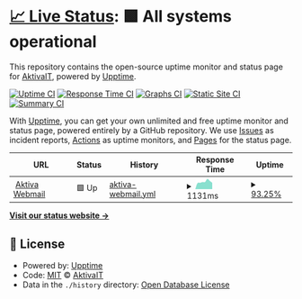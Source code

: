 # [📈 Live Status](https://AktivaIT.github.io/uptime): <!--live status--> **🟩 All systems operational**

This repository contains the open-source uptime monitor and status page for [AktivaIT](https://AktivaIT.github.io/uptime), powered by [Upptime](https://github.com/upptime/upptime).

[![Uptime CI](https://github.com/AktivaIT/uptime/workflows/Uptime%20CI/badge.svg)](https://github.com/AktivaIT/uptime/actions?query=workflow%3A%22Uptime+CI%22)
[![Response Time CI](https://github.com/AktivaIT/uptime/workflows/Response%20Time%20CI/badge.svg)](https://github.com/AktivaIT/uptime/actions?query=workflow%3A%22Response+Time+CI%22)
[![Graphs CI](https://github.com/AktivaIT/uptime/workflows/Graphs%20CI/badge.svg)](https://github.com/AktivaIT/uptime/actions?query=workflow%3A%22Graphs+CI%22)
[![Static Site CI](https://github.com/AktivaIT/uptime/workflows/Static%20Site%20CI/badge.svg)](https://github.com/AktivaIT/uptime/actions?query=workflow%3A%22Static+Site+CI%22)
[![Summary CI](https://github.com/AktivaIT/uptime/workflows/Summary%20CI/badge.svg)](https://github.com/AktivaIT/uptime/actions?query=workflow%3A%22Summary+CI%22)

With [Upptime](https://upptime.js.org), you can get your own unlimited and free uptime monitor and status page, powered entirely by a GitHub repository. We use [Issues](https://github.com/AktivaIT/uptime/issues) as incident reports, [Actions](https://github.com/AktivaIT/uptime/actions) as uptime monitors, and [Pages](https://AktivaIT.github.io/uptime) for the status page.

<!--start: status pages-->
<!-- This summary is generated by Upptime (https://github.com/upptime/upptime) -->
<!-- Do not edit this manually, your changes will be overwritten -->
<!-- prettier-ignore -->
| URL | Status | History | Response Time | Uptime |
| --- | ------ | ------- | ------------- | ------ |
| <img alt="" src="https://icons.duckduckgo.com/ip3/webmail.aktiva.com.au.ico" height="13"> [Aktiva Webmail](https://webmail.aktiva.com.au) | 🟩 Up | [aktiva-webmail.yml](https://github.com/AktivaIT/uptime/commits/HEAD/history/aktiva-webmail.yml) | <details><summary><img alt="Response time graph" src="./graphs/aktiva-webmail/response-time-week.png" height="20"> 1131ms</summary><br><a href="https://AktivaIT.github.io/uptime/history/aktiva-webmail"><img alt="Response time 1089" src="https://img.shields.io/endpoint?url=https%3A%2F%2Fraw.githubusercontent.com%2FAktivaIT%2Fuptime%2FHEAD%2Fapi%2Faktiva-webmail%2Fresponse-time.json"></a><br><a href="https://AktivaIT.github.io/uptime/history/aktiva-webmail"><img alt="24-hour response time 1034" src="https://img.shields.io/endpoint?url=https%3A%2F%2Fraw.githubusercontent.com%2FAktivaIT%2Fuptime%2FHEAD%2Fapi%2Faktiva-webmail%2Fresponse-time-day.json"></a><br><a href="https://AktivaIT.github.io/uptime/history/aktiva-webmail"><img alt="7-day response time 1131" src="https://img.shields.io/endpoint?url=https%3A%2F%2Fraw.githubusercontent.com%2FAktivaIT%2Fuptime%2FHEAD%2Fapi%2Faktiva-webmail%2Fresponse-time-week.json"></a><br><a href="https://AktivaIT.github.io/uptime/history/aktiva-webmail"><img alt="30-day response time 1089" src="https://img.shields.io/endpoint?url=https%3A%2F%2Fraw.githubusercontent.com%2FAktivaIT%2Fuptime%2FHEAD%2Fapi%2Faktiva-webmail%2Fresponse-time-month.json"></a><br><a href="https://AktivaIT.github.io/uptime/history/aktiva-webmail"><img alt="1-year response time 1089" src="https://img.shields.io/endpoint?url=https%3A%2F%2Fraw.githubusercontent.com%2FAktivaIT%2Fuptime%2FHEAD%2Fapi%2Faktiva-webmail%2Fresponse-time-year.json"></a></details> | <details><summary><a href="https://AktivaIT.github.io/uptime/history/aktiva-webmail">93.25%</a></summary><a href="https://AktivaIT.github.io/uptime/history/aktiva-webmail"><img alt="All-time uptime 94.91%" src="https://img.shields.io/endpoint?url=https%3A%2F%2Fraw.githubusercontent.com%2FAktivaIT%2Fuptime%2FHEAD%2Fapi%2Faktiva-webmail%2Fuptime.json"></a><br><a href="https://AktivaIT.github.io/uptime/history/aktiva-webmail"><img alt="24-hour uptime 52.76%" src="https://img.shields.io/endpoint?url=https%3A%2F%2Fraw.githubusercontent.com%2FAktivaIT%2Fuptime%2FHEAD%2Fapi%2Faktiva-webmail%2Fuptime-day.json"></a><br><a href="https://AktivaIT.github.io/uptime/history/aktiva-webmail"><img alt="7-day uptime 93.25%" src="https://img.shields.io/endpoint?url=https%3A%2F%2Fraw.githubusercontent.com%2FAktivaIT%2Fuptime%2FHEAD%2Fapi%2Faktiva-webmail%2Fuptime-week.json"></a><br><a href="https://AktivaIT.github.io/uptime/history/aktiva-webmail"><img alt="30-day uptime 94.91%" src="https://img.shields.io/endpoint?url=https%3A%2F%2Fraw.githubusercontent.com%2FAktivaIT%2Fuptime%2FHEAD%2Fapi%2Faktiva-webmail%2Fuptime-month.json"></a><br><a href="https://AktivaIT.github.io/uptime/history/aktiva-webmail"><img alt="1-year uptime 94.91%" src="https://img.shields.io/endpoint?url=https%3A%2F%2Fraw.githubusercontent.com%2FAktivaIT%2Fuptime%2FHEAD%2Fapi%2Faktiva-webmail%2Fuptime-year.json"></a></details>

<!--end: status pages-->

[**Visit our status website →**](https://AktivaIT.github.io/uptime)

## 📄 License

- Powered by: [Upptime](https://github.com/upptime/upptime)
- Code: [MIT](./LICENSE) © [AktivaIT](https://AktivaIT.github.io/uptime)
- Data in the `./history` directory: [Open Database License](https://opendatacommons.org/licenses/odbl/1-0/)
